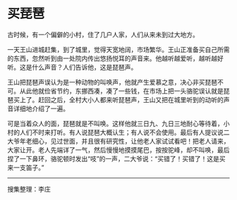 # 买琵琶

古时候，有一个偏僻的小村，住了几户人家，人们从来未到过大地方。

一天王山进城赶集，到了城里，觉得天宽地阔，市场繁华。王山正准备买自己所需的东西，忽然听到由一处院内传出悠扬悦耳的声音来。他越听越爱听，越听越好听。这是什么声音？人们告诉他，这是琵琶声。

王山把琵琶声误认为是一种动物的叫唤声，他就产生爱慕之意，决心非买琵琶不可。从此他就俭省节约，东挪西凑，凑了一些钱，在市场上把一头骆驼误认就是琵琶买上了。赶回之后，全村大小人都来听琵琶声，王山又把在城里听到的动听的声音详细地介绍了一遍。

可是当着众人的面，琵琶就是不叫唤。这样他就三日九、九日三地耐心等待着，小村的人们不时来打听。有人说琵琶大概认生；有人说不会使用。最后有人提议说二大爷年老细心，见过世面，并且很有研究性，让他老人家试试看吧！把老人请来，大家让开。老人先端详了一气，然后慢慢地摸摸尾巴，按按驼峰，却不叫唤，最后捏了一下鼻环，骆驼顿时发出“吱”的一声，二大爷说：“买错了！买错了！这是买来一支笛子。”

---

搜集整理：李庄

